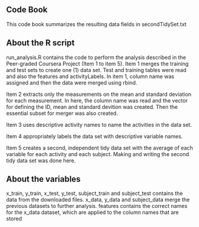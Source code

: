 ## Code Book

This code book summarizes the resulting data fields in secondTidySet.txt

## About the R script
run_analysis.R contains the code to perform the analysis described in the Peer-graded Coursera Project (Item 1 to item 5).
Item 1 merges the training and test sets to create one (1) data set.
Test and training tables were read and also the features and activityLabels.
In item 1, column name was assigned and then the data were merged using rbind.

Item 2 extracts only the measurements on the mean and standard deviation for each measurement.
In here, the column name was read and the vector for defining the ID, mean and standard devition was created.
Then the essential subset for merger was also created.

Item 3 uses descriptive activity names to name the activities in the data set.

Item 4 appropriately labels the data set with descriptive variable names.

Item 5 creates a second, independent tidy data set with the average of each variable for each activity and each subject.
Making and writing the second tidy data set was done here.

## About the variables
x_train, y_train, x_test, y_test, subject_train and subject_test contains the data from the downloaded files.
x_data, y_data and subject_data merge the previous datasets to further analysis.
features contains the correct names for the x_data dataset, which are applied to the column names that are stored

